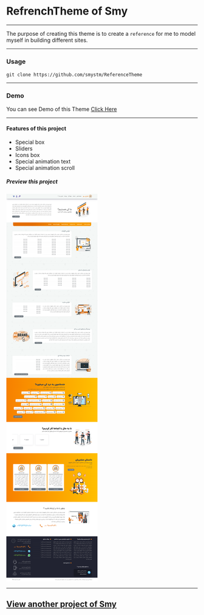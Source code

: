 # RefrenchTheme of Smy

---

The purpose of creating this theme is to create a `reference` for me to model myself in building different sites.

---

### Usage

```git
git clone https://github.com/smystm/ReferenceTheme
```
---

### Demo
You can see Demo of this Theme
[Click Here](https://smystm.github.io/ReferenceTheme/index.html)

---

#### Features of this project

- Special box
- Sliders
- Icons box
- Special animation text
- Special animation scroll

##### Preview this project

![Preview](./view-png/+992px/smy03.png)

---

## [View another project of Smy](https://github.com/smystm)
